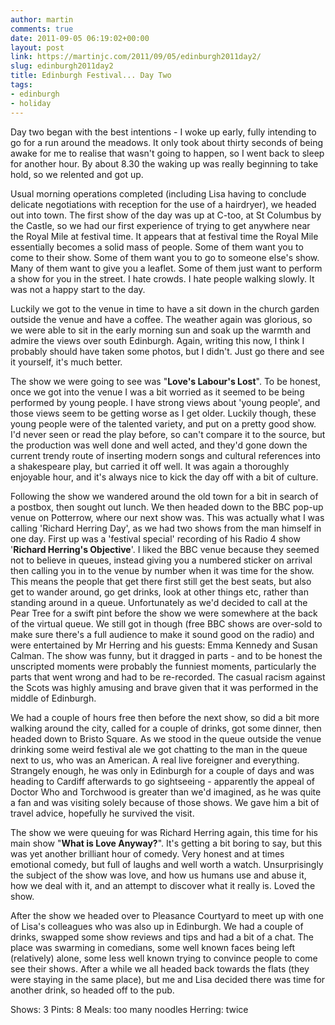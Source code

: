 ```yaml
---
author: martin
comments: true
date: 2011-09-05 06:19:02+00:00
layout: post
link: https://martinjc.com/2011/09/05/edinburgh2011day2/
slug: edinburgh2011day2
title: Edinburgh Festival... Day Two
tags:
- edinburgh
- holiday
---
```


Day two began with the best intentions - I woke up early, fully intending to go for a run around the meadows. It only took about thirty seconds of being awake for me to realise that wasn't going to happen, so I went back to sleep for another hour. By about 8.30 the waking up was really beginning to take hold, so we relented and got up.

Usual morning operations completed (including Lisa having to conclude delicate negotiations with reception for the use of a hairdryer), we headed out into town. The first show of the day was up at C-too, at St Columbus by the Castle, so we had our first experience of trying to get anywhere near the Royal Mile at festival time. It appears that at festival time the Royal Mile essentially becomes a solid mass of people. Some of them want you to come to their show. Some of them want you to go to someone else's show. Many of them want to give you a leaflet. Some of them just want to perform a show for you in the street. I hate crowds. I hate people walking slowly. It was not a happy start to the day.

Luckily we got to the venue in time to have a sit down in the church garden outside the venue and have a coffee. The weather again was glorious, so we were able to sit in the early morning sun and soak up the warmth and admire the views over south Edinburgh. Again, writing this now, I think I probably should have taken some photos, but I didn't. Just go there and see it yourself, it's much better.

The show we were going to see was "**Love's Labour's Lost**". To be honest, once we got into the venue I was a bit worried as it seemed to be being performed by young people. I have strong views about 'young people', and those views seem to be getting worse as I get older. Luckily though, these young people were of the talented variety, and put on a pretty good show. I'd never seen or read the play before, so can't compare it to the source, but the production was well done and well acted, and they'd gone down the current trendy route of inserting modern songs and cultural references into a shakespeare play, but carried it off well. It was again a thoroughly enjoyable hour, and it's always nice to kick the day off with a bit of culture.

Following the show we wandered around the old town for a bit in search of a postbox, then sought out lunch. We then headed down to the BBC pop-up venue on Potterrow, where our next show was. This was actually what I was calling 'Richard Herring Day', as we had two shows from the man himself in one day. First up was a 'festival special' recording of his Radio 4 show '**Richard Herring's Objective**'. I liked the BBC venue because they seemed not to believe in queues, instead giving you a numbered sticker on arrival then calling you in to the venue by number when it was time for the show. This means the people that get there first still get the best seats, but also get to wander around, go get drinks, look at other things etc, rather than standing around in a queue. Unfortunately as we'd decided to call at the Pear Tree for a swift pint before the show we were somewhere at the back of the virtual queue. We still got in though (free BBC shows are over-sold to make sure there's a full audience to make it sound good on the radio) and were entertained by Mr Herring and his guests: Emma Kennedy and Susan Calman. The show was funny, but it dragged in parts - and to be honest the unscripted moments were probably the funniest moments, particularly the parts that went wrong and had to be re-recorded. The casual racism against the Scots was highly amusing and brave given that it was performed in the middle of Edinburgh.

We had a couple of hours free then before the next show, so did a bit more walking around the city, called for a couple of drinks, got some dinner, then headed down to Bristo Square. As we stood in the queue outside the venue drinking some weird festival ale we got chatting to the man in the queue next to us, who was an American. A real live foreigner and everything. Strangely enough, he was only in Edinburgh for a couple of days and was heading to Cardiff afterwards to go sightseeing - apparently the appeal of Doctor Who and Torchwood is greater than we'd imagined, as he was quite a fan and was visiting solely because of those shows. We gave him a bit of travel advice, hopefully he survived the visit.

The show we were queuing for was Richard Herring again, this time for his main show "**What is Love Anyway?**". It's getting a bit boring to say, but this was yet another brilliant hour of comedy. Very honest and at times emotional comedy, but full of laughs and well worth a watch. Unsurprisingly the subject of the show was love, and how us humans use and abuse it, how we deal with it, and an attempt to discover what it really is. Loved the show.

After the show we headed over to Pleasance Courtyard to meet up with one of Lisa's colleagues who was also up in Edinburgh. We had a couple of drinks, swapped some show reviews and tips and had a bit of a chat. The place was swarming in comedians, some well known faces being left (relatively) alone, some less well known trying to convince people to come see their shows. After a while we all headed back towards the flats (they were staying in the same place), but me and Lisa decided there was time for another drink, so headed off to the pub.

Shows: 3
Pints: 8
Meals: too many noodles
Herring: twice
